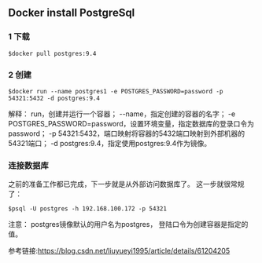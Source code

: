 ## Docker install PostgreSql

### 1 下载

    $docker pull postgres:9.4
### 2 创建

    $docker run --name postgres1 -e POSTGRES_PASSWORD=password -p 54321:5432 -d postgres:9.4

解释： 
run，创建并运行一个容器； 
--name，指定创建的容器的名字； 
-e POSTGRES_PASSWORD=password，设置环境变量，指定数据库的登录口令为password； 
-p 54321:5432，端口映射将容器的5432端口映射到外部机器的54321端口； 
-d postgres:9.4，指定使用postgres:9.4作为镜像。

### 连接数据库

之前的准备工作都已完成，下一步就是从外部访问数据库了。 
这一步就很常规了：


    $psql -U postgres -h 192.168.100.172 -p 54321

注意： 
postgres镜像默认的用户名为postgres， 
登陆口令为创建容器是指定的值。


参考链接:https://blog.csdn.net/liuyueyi1995/article/details/61204205